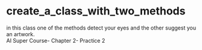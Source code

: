 # create_a_class_with_two_methods
in this class one of the methods detect your eyes and the other suggest you an artwork.  
AI Super Course- Chapter 2- Practice 2
